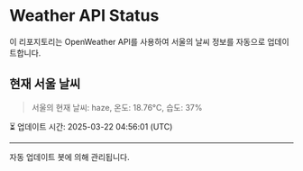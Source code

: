 
# Weather API Status

이 리포지토리는 OpenWeather API를 사용하여 서울의 날씨 정보를 자동으로 업데이트합니다.

## 현재 서울 날씨
> 서울의 현재 날씨: haze, 온도: 18.76°C, 습도: 37%

⏳ 업데이트 시간: 2025-03-22 04:56:01 (UTC)

---
자동 업데이트 봇에 의해 관리됩니다.
